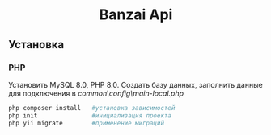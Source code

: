 <p align="center">
    <h1 align="center">Banzai Api</h1>
</p>

## Установка
### PHP
Установить MySQL 8.0, PHP 8.0. Создать базу данных, заполнить данные для подключения в <i>common\config\main-local.php</i>
```bash
php composer install   #установка зависимостей
php init               #инициализация проекта
php yii migrate        #применение миграций
